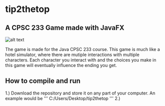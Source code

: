 # tip2thetop

## A CPSC 233 Game made with JavaFX
![alt text](https://i.gyazo.com/c9cd45db46933844bcd489f9b37864d5.png)

The game is made for the Java CPSC 233 course. This game is much like a hotel simulator, where there are mutiple interactions
with multiple characters. Each character you interact with and the choices you make in this game will eventually influence
the ending you get.

## How to compile and run

1.) Download the repository and store it on any part of your computer. An example would be 
'''
C:/Users/Desktop/tip2thetop
'''
2.)
